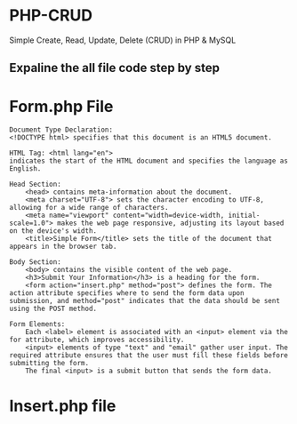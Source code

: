 # PHP-CRUD
Simple Create, Read, Update, Delete (CRUD) in PHP &amp; MySQL
<h2>Expaline the all file code step by step </h2>
<h1>Form.php File</h1>


    Document Type Declaration:
    <!DOCTYPE html> specifies that this document is an HTML5 document.

    HTML Tag: <html lang="en">
    indicates the start of the HTML document and specifies the language as English.

    Head Section:
        <head> contains meta-information about the document.
        <meta charset="UTF-8"> sets the character encoding to UTF-8, allowing for a wide range of characters.
        <meta name="viewport" content="width=device-width, initial-scale=1.0"> makes the web page responsive, adjusting its layout based on the device's width.
        <title>Simple Form</title> sets the title of the document that appears in the browser tab.

    Body Section:
        <body> contains the visible content of the web page.
        <h3>Submit Your Information</h3> is a heading for the form.
        <form action="insert.php" method="post"> defines the form. The action attribute specifies where to send the form data upon submission, and method="post" indicates that the data should be sent using the POST method.

    Form Elements:
        Each <label> element is associated with an <input> element via the for attribute, which improves accessibility.
        <input> elements of type "text" and "email" gather user input. The required attribute ensures that the user must fill these fields before submitting the form.
        The final <input> is a submit button that sends the form data.
<h1>Insert.php file </h1>

